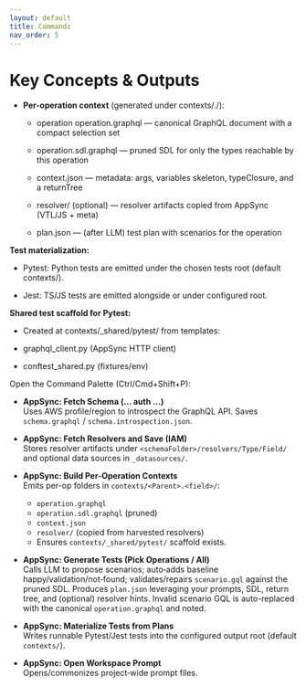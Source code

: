 ```yaml
---
layout: default
title: Commands
nav_order: 5
---
```


# Key Concepts & Outputs

- **Per-operation context** (generated under contexts/<ParentType>.<fieldName>/):

  * operation operation.graphql — canonical GraphQL document with a compact selection set

  * operation.sdl.graphql — pruned SDL for only the types reachable by this operation

  * context.json — metadata: args, variables skeleton, typeClosure, and a returnTree

  * resolver/ (optional) — resolver artifacts copied from AppSync (VTL/JS + meta)

  * plan.json — (after LLM) test plan with scenarios for the operation

**Test materialization:**

  * Pytest: Python tests are emitted under the chosen tests root (default contexts/).

  * Jest: TS/JS tests are emitted alongside or under configured root.

**Shared test scaffold for Pytest:**

  * Created at contexts/_shared/pytest/ from templates:

  * graphql_client.py (AppSync HTTP client)

  * conftest_shared.py (fixtures/env)




Open the Command Palette (Ctrl/Cmd+Shift+P):

- **AppSync: Fetch Schema (… auth …)**  
  Uses AWS profile/region to introspect the GraphQL API.
  Saves `schema.graphql` / `schema.introspection.json`.

- **AppSync: Fetch Resolvers and Save (IAM)**  
  Stores resolver artifacts under `<schemaFolder>/resolvers/Type/Field/` and optional data sources in `_datasources/`.

- **AppSync: Build Per-Operation Contexts**  
  Emits per-op folders in `contexts/<Parent>.<field>/`:
  - `operation.graphql`
  - `operation.sdl.graphql` (pruned)
  - `context.json`
  - `resolver/` (copied from harvested resolvers)
  - Ensures `contexts/_shared/pytest/` scaffold exists.

- **AppSync: Generate Tests (Pick Operations / All)**  
  Calls LLM to propose scenarios; auto‑adds baseline happy/validation/not‑found; validates/repairs `scenario.gql` against the pruned SDL.
  Produces `plan.json` leveraging your prompts, SDL, return tree, and (optional) resolver hints. Invalid scenario GQL is auto-replaced with the canonical `operation.graphql` and noted.

- **AppSync: Materialize Tests from Plans**  
  Writes runnable Pytest/Jest tests into the configured output root (default `contexts/`).

- **AppSync: Open Workspace Prompt**\
  Opens/commonizes project‑wide prompt files.